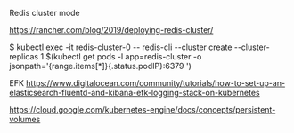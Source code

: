 Redis cluster mode

https://rancher.com/blog/2019/deploying-redis-cluster/

$ kubectl exec -it redis-cluster-0 -- redis-cli --cluster create --cluster-replicas 1 $(kubectl get pods -l app=redis-cluster -o jsonpath='{range.items[*]}{.status.podIP}:6379 ')




EFK
https://www.digitalocean.com/community/tutorials/how-to-set-up-an-elasticsearch-fluentd-and-kibana-efk-logging-stack-on-kubernetes

https://cloud.google.com/kubernetes-engine/docs/concepts/persistent-volumes